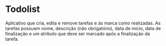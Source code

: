 # Todolist
Aplicativo que cria, edita e remove tarefas e às marca como realizadas. As tarefas possuem nome, descrição (não obrigatório), data de início, data de finalização e um atributo que deve ser marcado após a finalização da tarefa.

